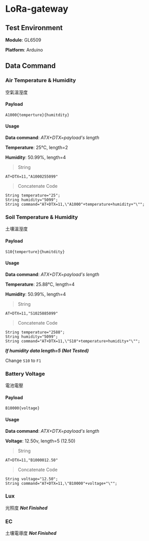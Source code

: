 # LoRa-gateway

## Test Environment

**Module**: GL6509

**Platform**: Arduino

## Data Command
### Air Temperature & Humidity
空氣溫溼度
#### Payload
```
A1000{temperture}{humitdity}
```
#### Usage
**Data command**: *ATX+DTX=payload's length*

**Temperature**: 25°C, length=2

**Humidity**: 50.99%, length=4

> String
```
AT+DTX=11,"A1000255099"
```
> Concatenate Code
```
String temperature="25";
String humidity="5099";
String command="AT+DTX=11,\"A1000"+temperature+humidity+"\"";
```

### Soil Temperature & Humidity
土壤溫溼度
#### Payload
```
S10{temperture}{humitdity}
```
#### Usage
**Data command**: *ATX+DTX=payload's length*

**Temperature**: 25.88°C, length=4

**Humidity**: 50.99%, length=4

> String
```
AT+DTX=11,"S1025885099"
```
> Concatenate Code
```
String temperature="2588";
String humidity="5099";
String command="AT+DTX=11,\"S10"+temperature+humidity+"\"";
```
***If humidity data length=5 (Not Tested)***

Change `S10` to `F1`

### Battery Voltage
電池電壓
#### Payload
```
B10000{voltage}
```
#### Usage
**Data command**: *ATX+DTX=payload's length*

**Voltage**: 12.50v, length=5 (12.50)

> String
```
AT+DTX=11,"B1000012.50"
```
> Concatenate Code
```
String voltage="12.50";
String command="AT+DTX=11,\"B10000"+voltage+"\"";
```

### Lux
光照度
***Not Finished***
### EC
土壤電導度
***Not Finished***
